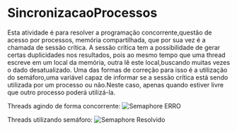 # SincronizacaoProcessos


Esta atividade é para resolver a programação concorrente,questão de acesso por processos,
memória compartilhada, que por sua vez é a chamada de sessão crítica.
A sessão crítica tem a possibilidade de gerar certas duplicidades nos resultados, pois
ao mesmo tempo que uma thread escreve em um local da memória, outra lê este local,buscando
muitas vezes o dado desatualizado.
Uma das formas de correção para isso é a utilização do semáforo,uma variável capaz de 
informar se a sessão crítica está sendo utilizada por um processo ou não.Neste caso, 
apenas quando estiver livre que outro processo poderá utilizá-la.

Threads agindo de forma concorrente:
![Semaphore ERRO](https://user-images.githubusercontent.com/88063740/211684313-0a949b46-cb12-46a0-8fda-ef35367c6df5.png)

Threads utilizando semáforo:
![Semaphore Resolvido](https://user-images.githubusercontent.com/88063740/211684329-295ce2b1-191a-425f-b24d-989f8a165bc3.png)
